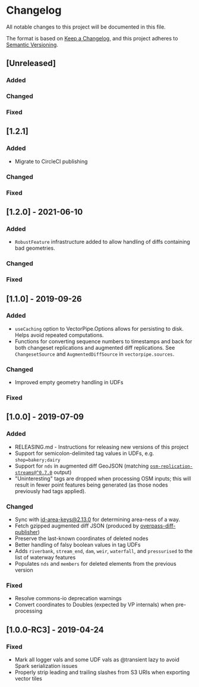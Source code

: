 # Changelog

All notable changes to this project will be documented in this file.

The format is based on [Keep a Changelog](https://keepachangelog.com/en/1.0.0/),
and this project adheres to [Semantic Versioning](https://semver.org/spec/v2.0.0.html).

## [Unreleased]

### Added

### Changed

### Fixed

## [1.2.1]

### Added

- Migrate to CircleCI publishing

### Changed

### Fixed

## [1.2.0] - 2021-06-10

### Added

- `RobustFeature` infrastructure added to allow handling of diffs containing bad geometries.

### Changed

### Fixed

## [1.1.0] - 2019-09-26

### Added

- `useCaching` option to VectorPipe.Options allows for persisting to disk.
  Helps avoid repeated computations.
- Functions for converting sequence numbers to timestamps and back for both
  changeset replications and augmented diff replications.  See `ChangesetSource`
  and `AugmentedDiffSource` in `vectorpipe.sources`.

### Changed

- Improved empty geometry handling in UDFs

### Fixed

## [1.0.0] - 2019-07-09

### Added

- RELEASING.md - Instructions for releasing new versions of this project
- Support for semicolon-delimited tag values in UDFs, e.g. `shop=bakery;dairy`
- Support for `nds` in augmented diff GeoJSON (matching
    [`osm-replication-streams@^0.7.0`](https://github.com/mojodna/osm-replication-streams/tree/v0.7.0)
    output)
- "Uninteresting" tags are dropped when processing OSM inputs; this will result
    in fewer point features being generated (as those nodes previously had tags
    applied).

### Changed

- Sync with [id-area-keys@2.13.0](https://github.com/osmlab/id-area-keys/blob/v2.13.0/areaKeys.json) for determining area-ness of a way.
- Fetch gzipped augmented diff JSON (produced by [overpass-diff-publisher](https://github.com/mojodna/overpass-diff-publisher))
- Preserve the last-known coordinates of deleted nodes
- Better handling of falsy boolean values in tag UDFs
- Adds `riverbank`, `stream_end`, `dam`, `weir`, `waterfall`, and `pressurised`
  to the list of waterway features
- Populates `nds` and `members` for deleted elements from the previous version

### Fixed

- Resolve commons-io deprecation warnings
- Convert coordinates to Doubles (expected by VP internals) when pre-processing

## [1.0.0-RC3] - 2019-04-24

### Fixed

- Mark all logger vals and some UDF vals as @transient lazy to avoid Spark serialization issues
- Properly strip leading and trailing slashes from S3 URIs when exporting vector tiles
